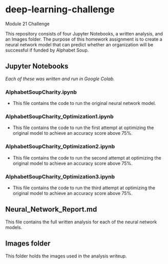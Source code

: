 # deep-learning-challenge
Module 21 Challenge

This repository consists of four Jupyter Notebooks, a written analysis, and an Images folder. The purpose of this homework assignment is to create a neural network model that can predict whether an organization will be successful if funded by Alphabet Soup.

## Jupyter Notebooks
<i>Each of these was written and run in Google Colab.</i>
### AlphabetSoupCharity.ipynb
- This file contains the code to run the original neural network model.
### AlphabetSoupCharity_Optimization1.ipynb
- This file contains the code to run the first attempt at optimizing the original model to achieve an accuracy score above 75%.
### AlphabetSoupCharity_Optimization2.ipynb
- This file contains the code to run the second attempt at optimizing the original model to achieve an accuracy score above 75%.
### AlphabetSoupCharity_Optimization3.ipynb
- This file contains the code to run the third attempt at optimizing the original model to achieve an accuracy score above 75%.

## Neural_Network_Report.md
This file contains the full written analysis for each of the neural network models. 

## Images folder
This folder holds the images used in the analysis writeup. 